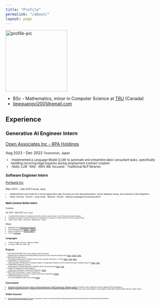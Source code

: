 ```yaml
---
title: "Profile"
permalink: "/about/"
layout: page
---
```

<img src="https://github.com/KokiYamanaka/kokiyamanaka.github.io/assets/107101940/e9027a67-d246-40ad-8684-1e3330e86a33" width="200" height="200" alt="profile-pic">

* BSc - Mathematics, minor in Computer Science at [TRU](https://www.tru.ca/) (Canada)
* liewguangyi2001@gmail.com

## Experience

### Generative AI Engineer Intern 
[Open Associates Inc - RPA Holdings](https://www.open-associates.com/) 

<small>
Aug 2023 - Dec 2023
<small>
Toranomon, Japan 

- -Implemented a Language Model (LLM) to automate and streamline labor consultant tasks, specifically handling recurring legal inquiries during employment contract creation
- -Skills: LLM · RAG · AWS (ML focused) · Traditional NLP libraries

### Software Engineer Intern 
[Portbank Inc](https://portback.com/) 

<small> 
May 2023 - July 2023 
<small>
Kanda, Japan  

- -Implemented LLM model for a tourist application app, focusing on text-data preparation, vector database setup, and seamless LLM integration.
- -Skills: Chroma · Python · Lang-chain · Weavite · Docker · Natural Language Processing (NLP)

### Math Content Writer Intern
Colodus

<small>
Apr 2023 - May 2023 
<small>
Tokyo, Japan 

- -Created math problems for Japanese university entrance exam as part of an LLM-based education startup. 
- -Designed a program utilizing LLM models to automate the conversion of math content from text to Katex format.
- -Skills: LaTeX · Katex · lang chain · Mathematics · Python 

### Others
- Assistant Cook at [Vietnamese restaurant](https://www.lemongrasskamloops.ca/) 
- Self Catering business [Gallery1](https://www.instagram.com/kokiy_art34/?hl=en) , [Gallery2](https://www.instagram.com/kouki._.kitchen/?hl=en)
- Laptop configurator at [Hitachi Logistics](https://www.logisteed.com/jp/) 
- Cook at [Yoshinoya](https://www.yoshinoya.com/en/)

## Languages
- -Fluent in English, Chinese, Japanese, Malay
- -R, Python, MATLAB, JAVA, SQL
  
## Projects
1. DASC6510/STAT4990 Time Series Analysis and Forecasting :<br>
*Determining the Optimal Forecasting Model for the Dow Jones Industrial Average (DJI) [Paper](https://github.com/KokiYamanaka/KokiYamanaka.github.io/files/13630767/stat4990_project_paper.pdf), [Github](https://github.com/kumi99/STAT_4990_Final_Project/tree/main), [Slides](https://github.com/KokiYamanaka/kokiyamanaka.github.io/blob/08541c2da955982874587bbbb086550051072a28/assets/project/STAT%204990%20Presentation.pdf)*
2. MATH4430 Graph Theory :<br>
*Most Efficient Algorithm for finding an Euler Trail in a graph: Hierholzer vs. Fleury [Paper](https://github.com/KokiYamanaka/kokiyamanaka.github.io/blob/c89230ba2325597dc651b27ed1382d23a5432063/assets/project/math4430_euler_algorithm.pdf),  [Code](https://colab.research.google.com/drive/1-BEuy6KD8R35OprpvlcpYPPUR6rAoPBo?usp=sharing), [slides](https://github.com/KokiYamanaka/kokiyamanaka.github.io/blob/e3923b4e13ceeef6b9f4df4689f8da66f93f5a1f/assets/project/math4430_project_slides.pdf)*
3. COMP4980_03 Computer Vision:<br>
*Enhancing Ship Classification via satellite Images: A Comparative Analysis of HOG Feature Descriptor Outperforming PCA [Paper](https://github.com/KokiYamanaka/kokiyamanaka.github.io/blob/b04834c5531c65333d02feabfa60168731c54535/assets/project/computer%20vision%20project%20report.pdf), [Code](https://github.com/KokiYamanaka/kokiyamanaka.github.io/blob/b04834c5531c65333d02feabfa60168731c54535/assets/project/ship_classification%20(1).ipynb)*
4. COMP4980_01 Machine Learning :<br>
*Determining the Optimal Regression Model for Amen Housing Dataset [Paper](https://github.com/KokiYamanaka/kokiyamanaka.github.io/blob/b04834c5531c65333d02feabfa60168731c54535/assets/project/paper_project_comp4980_01.pdf), [Code](https://github.com/KokiYamanaka/kokiyamanaka.github.io/blob/b04834c5531c65333d02feabfa60168731c54535/assets/project/COMP4980_KY_Determining_the_Optimal_Regression_Model_for_Amen_Housing_Dataset.ipynb)*
5. COMP3710 Applied Artificial Intelligence: <br>
*Creative Art Generation using Genetic Algorithm. [Github](https://github.com/KokiYamanaka/Genetic-painting)*
6. MATH3400 Optimization - Linear Programming:<br>
*Optimizing Ukrainian fruit farmer's profit using Linear Programming [Github](https://github.com/KokiYamanaka/Optimization-for-farmers)*
7. COMP3610 Database Systems: <br>
*Car rental database system case study [Github](https://github.com/KokiYamanaka/cs-university-coursework/tree/main/COMP3610%20Database%20Systems/project%20case%20study)*

## Coursework   
- [Algorithms and Data Structures](https://github.com/KokiYamanaka/cs-university-coursework/tree/main/COMP2231%20Data%20Structures%20and%20Algorithms) ,[Object-oriented programming](https://github.com/KokiYamanaka/cs-university-coursework/tree/main/COMP1230%20Computer%20Programming%202), [JAVA Programming](https://github.com/KokiYamanaka/cs-university-coursework/tree/main/COMP1130-Computer%20Programming%201), [Database systems](https://github.com/KokiYamanaka/cs-university-coursework/blob/main/COMP3610%20Database%20Systems/README.md), Computer Vision, Machine Learning, Applied Artificial Intelligence
- Statistics, Statistical inference, (Graduate-level)Time Series & Forecasting, Probability theory, Stochastic processes, Real Analysis, Linear algebra, Optimization, Multivariable calculus, Graph Theory. 

## Online Courses
- [Deep Learning Specialization Course](https://github.com/KokiYamanaka/DeepL-course): Completed a course on neural networks, deep learning, project structuring, and convolutional neural networks.


